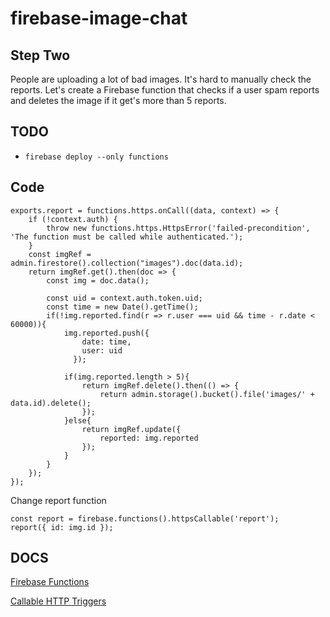 # firebase-image-chat

## Step Two
People are uploading a lot of bad images. It's hard to manually check the reports.
Let's create a Firebase function that checks if a user spam reports
and deletes the image if it get's more than 5 reports.

## TODO
* `firebase deploy --only functions`

## Code
```
exports.report = functions.https.onCall((data, context) => {
    if (!context.auth) {
        throw new functions.https.HttpsError('failed-precondition', 'The function must be called while authenticated.');
    }
    const imgRef = admin.firestore().collection("images").doc(data.id);
    return imgRef.get().then(doc => {
        const img = doc.data();

        const uid = context.auth.token.uid;
        const time = new Date().getTime();
        if(!img.reported.find(r => r.user === uid && time - r.date < 60000)){
            img.reported.push({
                date: time,
                user: uid
              });

            if(img.reported.length > 5){
                return imgRef.delete().then(() => {
                    return admin.storage().bucket().file('images/' + data.id).delete();
                });
            }else{
                return imgRef.update({
                    reported: img.reported
                });
            }
        }
    });
});
```

Change report function
```
const report = firebase.functions().httpsCallable('report');
report({ id: img.id });
```

## DOCS
[Firebase Functions](https://firebase.google.com/docs/functions/)

[Callable HTTP Triggers](https://firebase.google.com/docs/functions/callable)